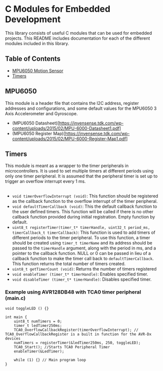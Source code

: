 # C Modules for Embedded Development

This library consists of useful C modules that can be used for embedded projects. This README includes documentation for each of the different modules included in this library.

## Table of Contents

- [MPU6050 Motion Sensor](#MPU6050)
- [Timers](#Timers)

## MPU6050

This module is a header file that contains the I2C address, register addresses and configurations, and some default values for the MPU6050 3 Axis Accelerometer and Gyroscope. <br>
- (MPU6050 Datasheet)[https://invensense.tdk.com/wp-content/uploads/2015/02/MPU-6000-Datasheet1.pdf]
- (MPU6050 Register Map)[https://invensense.tdk.com/wp-content/uploads/2015/02/MPU-6000-Register-Map1.pdf]

## Timers

This module is meant as a wrapper to the timer peripherals in microcontrollers. It is used to set multiple timers at different periods using only one timer peripheral. It is assumed that the peripheral timer is set up to trigger an overflow interrupt every 1 ms. <br>
<br>
- `void timerOverflowInterrupt (void)`: This function should be registered as the callback function to the overflow interrupt of the timer peripheral. <br>
- `void defaultTimerCallback (void)`: This the default callback function to the user defined timers. This function will be called if there is no other callback function provided during initial registration. Empty function by default. <br>
- `uint8_t registerTimer(timer_t* timerHandle, uint32_t period_ms, timerCallback_t timerCallback)`: This function is used to add timers of different periods to the timer peripheral. To use this function, a timer should be created using `timer_t timerName` and its address should be passed to the `timerHandle` argument, along with the period in ms, and a pointer to the callback function. NULL or 0 can be passed in lieu of a callback function to make the timer call back to `defaultTimerCallback`. This function returns the total number of timers created. <br>
- `uint8_t getTimerCount (void)`: Returns the number of timers registered
- `void enableTimer (timer_t* timerHandle)`: Enables specified timer.
- `void disableTimer (timer_t* timerHandle)`: Disables specified timer.

### Example using AVR128DB48 with TCA0 timer peripheral (main.c)

	void toggleLED () {}

	int main {
		uint8_t numTimers = 0;
		timer_t ledTimer250ms;
		TCA0_OverflowCallbackRegister(timerOverflowInterrupt); // TCA0_OverflowCallbackRegister is a built in function for the AVR-Dx devices
		numTimers = registerTimer(&ledTimer250ms, 250, toggleLED);
		TCA0_Start(); //Starts TCA0 Peripheral Timer
		enableTimer(&LedTimer);

		while (1) {} // Main program loop
	}